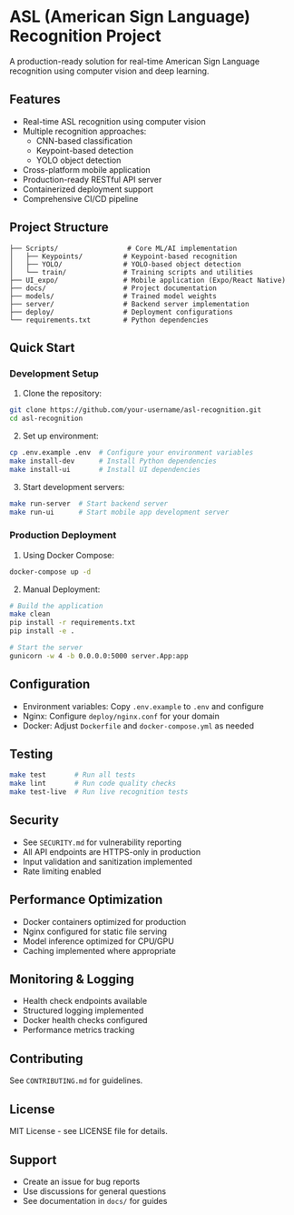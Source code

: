 # ASL (American Sign Language) Recognition Project

A production-ready solution for real-time American Sign Language recognition using computer vision and deep learning.

## Features

- Real-time ASL recognition using computer vision
- Multiple recognition approaches:
  - CNN-based classification
  - Keypoint-based detection
  - YOLO object detection
- Cross-platform mobile application
- Production-ready RESTful API server
- Containerized deployment support
- Comprehensive CI/CD pipeline

## Project Structure

```
├── Scripts/                 # Core ML/AI implementation
│   ├── Keypoints/          # Keypoint-based recognition
│   ├── YOLO/               # YOLO-based object detection
│   └── train/              # Training scripts and utilities
├── UI_expo/                # Mobile application (Expo/React Native)
├── docs/                   # Project documentation
├── models/                 # Trained model weights
├── server/                 # Backend server implementation
├── deploy/                 # Deployment configurations
└── requirements.txt        # Python dependencies
```

## Quick Start

### Development Setup

1. Clone the repository:
```bash
git clone https://github.com/your-username/asl-recognition.git
cd asl-recognition
```

2. Set up environment:
```bash
cp .env.example .env  # Configure your environment variables
make install-dev      # Install Python dependencies
make install-ui       # Install UI dependencies
```

3. Start development servers:
```bash
make run-server  # Start backend server
make run-ui      # Start mobile app development server
```

### Production Deployment

1. Using Docker Compose:
```bash
docker-compose up -d
```

2. Manual Deployment:
```bash
# Build the application
make clean
pip install -r requirements.txt
pip install -e .

# Start the server
gunicorn -w 4 -b 0.0.0.0:5000 server.App:app
```

## Configuration

- Environment variables: Copy `.env.example` to `.env` and configure
- Nginx: Configure `deploy/nginx.conf` for your domain
- Docker: Adjust `Dockerfile` and `docker-compose.yml` as needed

## Testing

```bash
make test       # Run all tests
make lint       # Run code quality checks
make test-live  # Run live recognition tests
```

## Security

- See `SECURITY.md` for vulnerability reporting
- All API endpoints are HTTPS-only in production
- Input validation and sanitization implemented
- Rate limiting enabled

## Performance Optimization

- Docker containers optimized for production
- Nginx configured for static file serving
- Model inference optimized for CPU/GPU
- Caching implemented where appropriate

## Monitoring & Logging

- Health check endpoints available
- Structured logging implemented
- Docker health checks configured
- Performance metrics tracking

## Contributing

See `CONTRIBUTING.md` for guidelines.

## License

MIT License - see LICENSE file for details.

## Support

- Create an issue for bug reports
- Use discussions for general questions
- See documentation in `docs/` for guides
